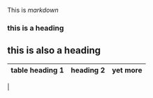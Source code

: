 This is *markdown*

### this is a heading

## this is also a heading

|table heading 1 |heading 2|yet more|
|---------------|---------|--------|
|
